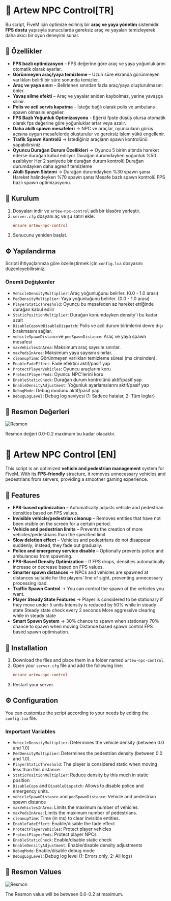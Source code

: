 # 🏃 Artew NPC Control[TR]

Bu script, FiveM için optimize edilmiş bir **araç ve yaya yönetim** sistemidir. **FPS dostu** yapısıyla sunucularda gereksiz araç ve yayaları temizleyerek daha akıcı bir oyun deneyimi sunar.

## 📌 Özellikler

- **FPS bazlı optimizasyon** – FPS değerine göre araç ve yaya yoğunluklarını otomatik olarak ayarlar.
- **Görünmeyen araç/yaya temizleme** – Uzun süre ekranda görünmeyen varlıkları belirli bir süre sonunda temizler.
- **Araç ve yaya sınırı** – Belirlenen sınırdan fazla araç/yaya oluşturulmasını önler.
- **Yavaş silme efekti** – Araç ve yayalar aniden kaybolmaz, yerine yavaşça silinir.
- **Polis ve acil servis kapatma** – İsteğe bağlı olarak polis ve ambulans spawn olmasını engeller.
- **FPS Bazlı Yoğunluk Optimizasyonu** - Eğerki fpste düşüş olursa otomatik olarak fps değerine göre yoğunluklar artar veya azalır.
- **Daha akıllı spawn mesafeleri** → NPC ve araçlar, oyuncuların görüş açısına uygun mesafelerde oluşturulur ve gereksiz işlem yükü engellenir.
- **Trafik Spawn Kontrolü** → İstediğiniz araçların spawn kontrolünü yapabilirsiniz.
- **Oyuncu Durağan Durum Özellikleri** → Oyuncu 5 birim altında hareket ederse durağan kabul ediliyor Durağan durumdayken yoğunluk %50 azaltılıyor Her 2 saniyede bir durağan durum kontrolü Durağan durumdayken daha agresif temizleme
- **Akıllı Spawn Sistemi** → Durağan durumdayken %30 spawn şansı Hareket halindeyken %70 spawn şansı Mesafe bazlı spawn kontrolü FPS bazlı spawn optimizasyonu.


## 🔧 Kurulum

1. Dosyaları indir ve `artew-npc-control` adlı bir klasöre yerleştir.
2. `server.cfg` dosyanı aç ve şu satırı ekle:
   ```cfg
   ensure artew-npc-control
   ```
3. Sunucunu yeniden başlat.

## ⚙️ Yapılandırma

Scripti ihtiyaçlarınıza göre özelleştirmek için `config.lua` dosyasını düzenleyebilirsiniz.

### Önemli Değişkenler  
- `VehicleDensityMultiplier`: Araç yoğunluğunu belirler. (0.0 - 1.0 arası)  
- `PedDensityMultiplier`: Yaya yoğunluğunu belirler. (0.0 - 1.0 arası)
- `PlayerStaticThreshold`: Oyuncu bu mesafeden az hareket ettiğinde durağan kabul edilir
- `StaticPositionMultiplier`: Durağan konumdayken density'i bu kadar azalt
- `DisableCops`ve`DisableDispatch`: Polis ve acil durum birimlerini devre dışı bırakmasını sağlar.
- `vehicleSpawnDistance`ve `pedSpawnDistance`: Araç ve yaya spawn mesafesi   
- `maxVehiclesInArea`: Maksimum araç sayısını sınırlar.  
- `maxPedsInArea`: Maksimum yaya sayısını sınırlar.  
- `cleanupTime`: Görünmeyen varlıkları temizleme süresi (ms cinsinden).
- `EnableFadeEffect`: Fade efektini aktif/pasif yap
- `ProtectPlayerVehicles`: Oyuncu araçlarını koru
- `ProtectPlayerPeds`: Oyuncu NPC'lerini koru
- `EnableStaticCheck`: Durağan durum kontrolünü aktif/pasif yap
- `EnableDensityAdjustment`: Yoğunluk ayarlamalarını aktif/pasif yap
- `DebugMode`: Debug modunu aktif/pasif yap
- `DebugLogLevel`: Debug log seviyesi (1: Sadece hatalar, 2: Tüm loglar)

    
## 🔧 Resmon Değerleri
![Resmon](https://github.com/user-attachments/assets/7d49fe0d-7dbc-4501-9454-bb88d0a757da)

Resmon değeri 0.0-0.2 maximum bu kadar olacaktır.


# 🏃 Artew NPC Control [EN]

This script is an optimized **vehicle and pedestrian management** system for FiveM. With its **FPS-friendly** structure, it removes unnecessary vehicles and pedestrians from servers, providing a smoother gaming experience.

## 📌 Features

- **FPS-based optimization** – Automatically adjusts vehicle and pedestrian densities based on FPS values.
- **Invisible vehicle/pedestrian cleanup** – Removes entities that have not been visible on the screen for a certain period.
- **Vehicle and pedestrian limits** – Prevents the creation of more vehicles/pedestrians than the specified limit.
- **Slow deletion effect** – Vehicles and pedestrians do not disappear suddenly; instead, they fade out gradually.
- **Police and emergency service disable** – Optionally prevents police and ambulances from spawning.
- **FPS-Based Density Optimization** – If FPS drops, densities automatically increase or decrease based on FPS values.
- **Smarter spawn distances** → NPCs and vehicles are spawned at distances suitable for the players' line of sight, preventing unnecessary processing load.
- **Traffic Spawn Control** → You can control the spawn of the vehicles you want.
- **Player Steady State Features** → Player is considered to be stationary if they move under 5 units Intensity is reduced by 50% while in steady state Steady state check every 2 seconds More aggressive clearing while in steady state
- **Smart Spawn System** → 30% chance to spawn when stationary 70% chance to spawn when moving Distance based spawn control FPS based spawn optimisation.

## 🔧 Installation

1. Download the files and place them in a folder named `artew-npc-control`.
2. Open your `server.cfg` file and add the following line:
   ```cfg
   ensure artew-npc-control
   ```
3. Restart your server.

## ⚙️ Configuration

You can customize the script according to your needs by editing the `config.lua` file.

### Important Variables  
- `VehicleDensityMultiplier`: Determines the vehicle density (between 0.0 and 1.0)  
- `PedDensityMultiplier`: Determines the pedestrian density (between 0.0 and 1.0).
- `PlayerStaticThreshold`: The player is considered static when moving less than this distance
- `StaticPositionMultiplier`: Reduce density by this much in static position
- `DisableCops` and `DisableDispatch`: Allows to disable police and emergency units.
- `vehicleSpawnDistance` and `pedSpawnDistance`: Vehicle and pedestrian spawn distance   
- `maxVehiclesInArea`: Limits the maximum number of vehicles.  
- `maxPedsInArea`: Limits the maximum number of pedestrians.  
- `cleanupTime`: Time (in ms) to clear invisible entities.
- `EnableFadeEffect`: Enable/disable the fade effect
- `ProtectPlayerVehicles`: Protect player vehicles
- `ProtectPlayerPeds`: Protect player NPCs
- `EnableStaticCheck`: Enable/disable static check
- `EnableDensityAdjustment`: Enable/disable density adjustments
- `DebugMode`: Enable/disable debug mode
- `DebugLogLevel`: Debug log level (1: Errors only, 2: All logs)

## 🔧 Resmon Values
![Resmon](https://github.com/user-attachments/assets/7d49fe0d-7dbc-4501-9454-bb88d0a757da)

The Resmon value will be between 0.0-0.2 at maximum.
